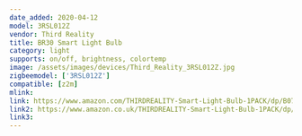 ```yaml
---
date_added: 2020-04-12
model: 3RSL012Z
vendor: Third Reality 
title: BR30 Smart Light Bulb
category: light
supports: on/off, brightness, colortemp
image: /assets/images/devices/Third_Reality_3RSL012Z.jpg
zigbeemodel: ['3RSL012Z']
compatible: [z2m]
mlink: 
link: https://www.amazon.com/THIRDREALITY-Smart-Light-Bulb-1PACK/dp/B07JWFSDQJ
link2: https://www.amazon.co.uk/THIRDREALITY-Smart-Light-Bulb-1PACK/dp/B07JWFSDQJ
link3: 
---
```

